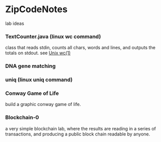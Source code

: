 # ZipCodeNotes
lab ideas


### TextCounter.java (linux wc command)
class that reads stdin, counts all chars, words and lines, and outputs the totals on stdout.
see [Unix wc(1)](https://linux.die.net/man/1/wc)

### DNA gene matching

### uniq (linux uniq command)

### Conway Game of Life

build a graphic conway game of life.

### Blockchain-0

a very simple blockchain lab, where the results are reading in a series of transactions, and producing
a public block chain readable by anyone.

